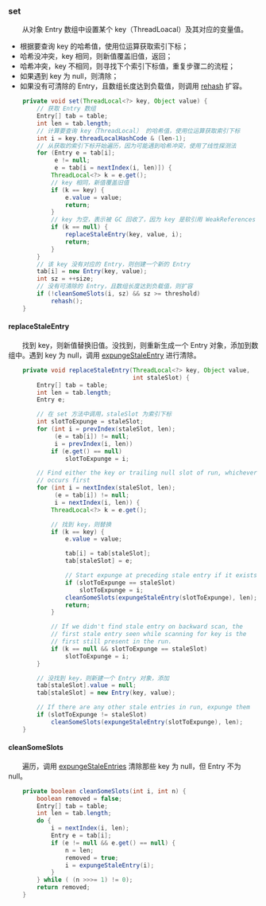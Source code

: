 ### set
　　从对象 Entry 数组中设置某个 key（ThreadLoacal）及其对应的变量值。

- 根据要查询 key 的哈希值，使用位运算获取索引下标；
- 哈希没冲突，key 相同，则新值覆盖旧值，返回；
- 哈希冲突，key 不相同，则寻找下个索引下标值，重复步骤二的流程；
- 如果遇到 key 为 null，则清除；
- 如果没有可清除的 Entry，且数组长度达到负载值，则调用 [rehash](https://github.com/martin-1992/Java-Lock-Notes/blob/master/ThreadLocal/ThreadLocalMap/rehash.md) 扩容。

```java
    private void set(ThreadLocal<?> key, Object value) {
        // 获取 Entry 数组
        Entry[] tab = table;
        int len = tab.length;
        // 计算要查询 key（ThreadLocal） 的哈希值，使用位运算获取索引下标 
        int i = key.threadLocalHashCode & (len-1);
        // 从获取的索引下标开始遍历，因为可能遇到哈希冲突，使用了线性探测法
        for (Entry e = tab[i];
             e != null;
             e = tab[i = nextIndex(i, len)]) {
            ThreadLocal<?> k = e.get();
            // key 相同，新值覆盖旧值
            if (k == key) {
                e.value = value;
                return;
            }
            // key 为空，表示被 GC 回收了，因为 key 是软引用 WeakReferences（软引用下次 GC 会回收），
            if (k == null) {
                replaceStaleEntry(key, value, i);
                return;
            }
        }
        // 该 key 没有对应的 Entry，则创建一个新的 Entry
        tab[i] = new Entry(key, value);
        int sz = ++size;
        // 没有可清除的 Entry，且数组长度达到负载值，则扩容
        if (!cleanSomeSlots(i, sz) && sz >= threshold)
            rehash();
    }
```

#### replaceStaleEntry
　　找到 key，则新值替换旧值。没找到，则重新生成一个 Entry 对象，添加到数组中。遇到 key 为 null，调用 [expungeStaleEntry](https://github.com/martin-1992/Java-Lock-Notes/blob/master/ThreadLocal/ThreadLocalMap/expungeStaleEntry.md) 进行清除。

```java
    private void replaceStaleEntry(ThreadLocal<?> key, Object value,
                                   int staleSlot) {
        Entry[] tab = table;
        int len = tab.length;
        Entry e;

        // 在 set 方法中调用，staleSlot 为索引下标
        int slotToExpunge = staleSlot;
        for (int i = prevIndex(staleSlot, len);
             (e = tab[i]) != null;
             i = prevIndex(i, len))
            if (e.get() == null)
                slotToExpunge = i;

        // Find either the key or trailing null slot of run, whichever
        // occurs first
        for (int i = nextIndex(staleSlot, len);
             (e = tab[i]) != null;
             i = nextIndex(i, len)) {
            ThreadLocal<?> k = e.get();

            // 找到 key，则替换
            if (k == key) {
                e.value = value;

                tab[i] = tab[staleSlot];
                tab[staleSlot] = e;

                // Start expunge at preceding stale entry if it exists
                if (slotToExpunge == staleSlot)
                    slotToExpunge = i;
                cleanSomeSlots(expungeStaleEntry(slotToExpunge), len);
                return;
            }

            // If we didn't find stale entry on backward scan, the
            // first stale entry seen while scanning for key is the
            // first still present in the run.
            if (k == null && slotToExpunge == staleSlot)
                slotToExpunge = i;
        }

        // 没找到 key，则新建一个 Entry 对象，添加
        tab[staleSlot].value = null;
        tab[staleSlot] = new Entry(key, value);

        // If there are any other stale entries in run, expunge them
        if (slotToExpunge != staleSlot)
            cleanSomeSlots(expungeStaleEntry(slotToExpunge), len);
    }
```

#### cleanSomeSlots
　　遍历，调用 [expungeStaleEntries](https://github.com/martin-1992/Java-Lock-Notes/blob/master/ThreadLocal/ThreadLocalMap/expungeStaleEntry.md) 清除那些 key 为 null，但 Entry 不为 null。

```java
    private boolean cleanSomeSlots(int i, int n) {
        boolean removed = false;
        Entry[] tab = table;
        int len = tab.length;
        do {
            i = nextIndex(i, len);
            Entry e = tab[i];
            if (e != null && e.get() == null) {
                n = len;
                removed = true;
                i = expungeStaleEntry(i);
            }
        } while ( (n >>>= 1) != 0);
        return removed;
    }
```